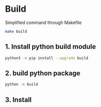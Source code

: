 # Build

Simplified command through Makefile

```bash
make build
```

## 1. Install python build module

```bash
python3 -m pip install --upgrade build
```

## 2. build python package

```bash
python -m build
```

## 3. Install